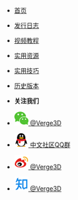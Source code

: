 - [首页](/?id=verge3d "Verge3D中文资源分享")
- [发行日志](/releases_notes/)
- [视频教程](/tutorials)
- [实用资源](/useful_links)  
- [实用技巧](/tips/)  
- [历史版本](/verge3d_archive)  

- **关注我们**
- [![公众号](../_media/wechat.svg) @Verge3D](https://weibo.com/verge3d)
- [![QQ群](../_media/QQ.svg) 中文社区QQ群](https://shang.qq.com/wpa/qunwpa?idkey=c31cf6597f3ed7ce68bd47aba6bba23049bf973ac6acc59b0a5a7d1bd933b3ea)
- [![微博](../_media/weibo.svg) @Verge3D](https://weibo.com/verge3d)
- [![知乎](../_media/zhihu.svg) @Verge3D](https://zhihu.com/people/verge3d)